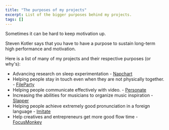 ```yaml
---
title: "The purposes of my projects"
excerpt: List of the bigger purposes behind my projects.
tags: []
---
```


Sometimes it can be hard to keep motivation up.

Steven Kotler says that you have to have a purpose to sustain long-term high performance and motivation.

Here is a list of many of my projects and their respective purposes (or why's):

* Advancing research on sleep experimentation - [Napchart](https://napchart.com)
* Helping people stay in touch even when they are not physically together. - [FileParty](!https://fileparty.co)
* Helping people communicate effectively with video. - [Personate](!https://personate.ai)
* Increasing the abilities for musicians to organize music inspiration - [Slapper](!https://slapper.io)
* Helping people achieve extremely good pronunciation in a foreign language - [Imitate](!https://goimitate.com)
* Help creatives and entrepreneurs get more good flow time - [FocusMonkey](!https://focusmonkey.io)